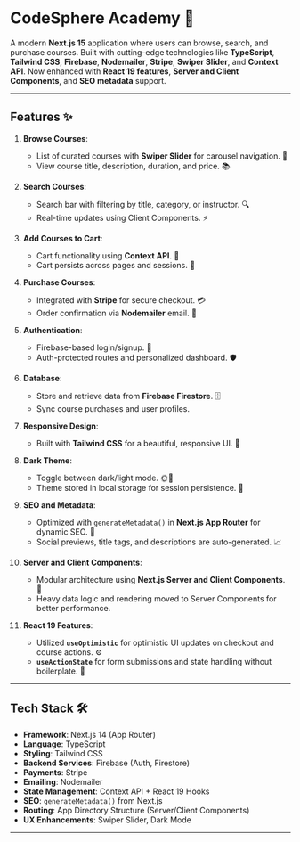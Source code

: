 # CodeSphere Academy 🚀 

A modern **Next.js 15** application where users can browse, search, and purchase courses. Built with cutting-edge technologies like **TypeScript**, **Tailwind CSS**, **Firebase**, **Nodemailer**, **Stripe**, **Swiper Slider**, and **Context API**. Now enhanced with **React 19 features**, **Server and Client Components**, and **SEO metadata** support.

---

## Features ✨

1. **Browse Courses**:
   - List of curated courses with **Swiper Slider** for carousel navigation. 🎡  
   - View course title, description, duration, and price. 📚

2. **Search Courses**:
   - Search bar with filtering by title, category, or instructor. 🔍  
   - Real-time updates using Client Components. ⚡

3. **Add Courses to Cart**:
   - Cart functionality using **Context API**. 🛒  
   - Cart persists across pages and sessions. 🧩

4. **Purchase Courses**:
   - Integrated with **Stripe** for secure checkout. 💳  
   - Order confirmation via **Nodemailer** email. 📧

5. **Authentication**:
   - Firebase-based login/signup. 🔐  
   - Auth-protected routes and personalized dashboard. 🛡️

6. **Database**:
   - Store and retrieve data from **Firebase Firestore**. 🗄️  
   - Sync course purchases and user profiles.

7. **Responsive Design**:
   - Built with **Tailwind CSS** for a beautiful, responsive UI. 🎨

8. **Dark Theme**:
   - Toggle between dark/light mode. 🌞🌙  
   - Theme stored in local storage for session persistence. 💾

9. **SEO and Metadata**:
   - Optimized with `generateMetadata()` in **Next.js App Router** for dynamic SEO. 🧠  
   - Social previews, title tags, and descriptions are auto-generated. 📈

10. **Server and Client Components**:
    - Modular architecture using **Next.js Server and Client Components**. 🔀  
    - Heavy data logic and rendering moved to Server Components for better performance.

11. **React 19 Features**:
    - Utilized **`useOptimistic`** for optimistic UI updates on checkout and course actions. ⚙️  
    - **`useActionState`** for form submissions and state handling without boilerplate. 🧵

---

## Tech Stack 🛠️

- **Framework**: Next.js 14 (App Router)
- **Language**: TypeScript
- **Styling**: Tailwind CSS
- **Backend Services**: Firebase (Auth, Firestore)
- **Payments**: Stripe
- **Emailing**: Nodemailer
- **State Management**: Context API + React 19 Hooks
- **SEO**: `generateMetadata()` from Next.js
- **Routing**: App Directory Structure (Server/Client Components)
- **UX Enhancements**: Swiper Slider, Dark Mode

---

